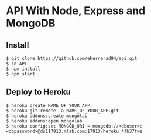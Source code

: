 # API With Node, Express and MongoDB

## Install
```
$ git clone https://github.com/eherrerad94/api.git
$ cd API
$ npm install
$ npm start
```
## Deploy to Heroku
```
$ heroku create NAME_OF_YOUR_APP
$ heroku git:remote -a NAME_OF_YOUR_APP.git
$ heroku addons:create mongolab
$ heroku addons:open mongolab 
$ heroku config:set MONGOD_URI = mongodb://<dbuser>:<dbpassword>@ds117913.mlab.com:17913/heroku_4fb37fwz
```